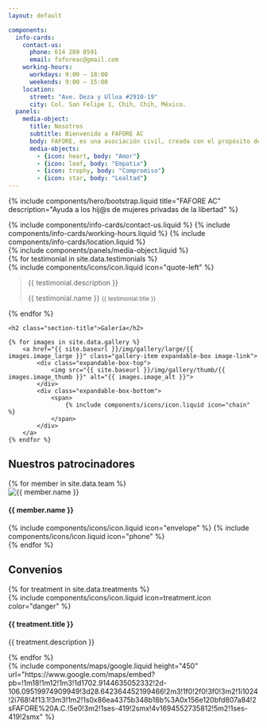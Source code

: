 ```yaml
---
layout: default

components:
  info-cards:
    contact-us:
      phone: 614 289 8591
      email: faforeac@gmail.com
    working-hours:
      workdays: 9:00 – 18:00
      weekends: 9:00 – 15:00
    location:
      street: "Ave. Deza y Ulloa #2910-19"
      city: Col. San Felipe 1, Chih, Chih, México.
  panels:
    media-object:
      title: Nosotros
      subtitle: Bienvenido a FAFORE AC
      body: FAFORE, es una asociación civil, creada con el propósito de brindar las herramientas necesarias,  para que las niñas, niños y adolescentes, hij@s de mujeres privadas de la libertad, puedan enfrentar las adversidades que se les presentan día a día, obstaculizando su desarrollo, al no contar con uno de los pilares fundamentales en su  vida, su MADRE.
      media-objects:
        - {icon: heart, body: "Amor"}
        - {icon: leaf, body: "Empatia"}
        - {icon: trophy, body: "Compromiso"}
        - {icon: star, body: "Lealtad"}
---
```

{% include components/hero/bootstrap.liquid 
   title="FAFORE AC"
   description="Ayuda a los hij@s de mujeres privadas de la libertad"
%}

<div class="three-shade-col">
  {% include components/info-cards/contact-us.liquid %}
  {% include components/info-cards/working-hours.liquid %}
  {% include components/info-cards/location.liquid %}
</div>

<div id="nosotros" class="about">
  <div class="container-fluid">
    {% include components/panels/media-object.liquid %}
  </div>
</div>

<div id="testimonios" class="testimonials parallax" style="background-image: url('{{ site.baseurl }}/img/{{ site.testimonials.testimonials_img }}');">
    <div class="overlay-container">
        <div class="overlay"></div>
        <div class="container-fluid">
            <div id="testimonial-carousel">
                {% for testimonial in site.data.testimonials %}
                    <div class="testimonial-item">
                        {% include components/icons/icon.liquid icon="quote-left" %}
                        <blockquote>
                            <p>{{ testimonial.description }}</p>
                            <footer>
                                {{ testimonial.name }}
                                <small>{{ testimonial.title }}</small>
                            </footer>
                        </blockquote>
                    </div>
                {% endfor %}
            </div>
        </div>
    </div>
</div>

<div id="galeria" class="gallery">
        
    <h2 class="section-title">Galería</h2>

    {% for images in site.data.gallery %}
        <a href="{{ site.baseurl }}/img/gallery/large/{{ images.image_large }}" class="gallery-item expandable-box image-link">
            <div class="expandable-box-top">
                <img src="{{ site.baseurl }}/img/gallery/thumb/{{ images.image_thumb }}" alt="{{ images.image_alt }}">
            </div>
            <div class="expandable-box-bottom">
                <span>
                    {% include components/icons/icon.liquid icon="chain" %}
                </span>
            </div>
        </a>
    {% endfor %}

</div>

<div id="patrocinadores" class="team"> 
  <h2 class="section-title">Nuestros patrocinadores</h2>

  <div id="team-carousel">
    {% for member in site.data.team %}
      <div class="expandable-box">
        <div class="expandable-box-top">
          <img src="{{ member.name | slugify | prepend: '/assets/components/carousels/' | append: '.jpg' | relative_url }}" alt="{{ member.name }}">
          <h4>{{ member.name }}</h4>
        </div>
        <div class="expandable-box-bottom">
          <span data-toggle="tooltip" data-placement="bottom" title="{{ member.email }}">
              {% include components/icons/icon.liquid icon="envelope" %}
          </span>
          <span data-toggle="tooltip" data-placement="bottom" title="{{ member.phone }}">
              {% include components/icons/icon.liquid icon="phone" %}
          </span>
        </div>
      </div>
    {% endfor %}
  </div>
</div>

<div id="convenios" class="treatments">
  <div class="container-fluid">
    <h2 class="section-title">Convenios</h2>
    <div class="row">
      {% for treatment in site.data.treatments %}
        <div class="col-sm-6 col-md-4">
          <div class="icon-box">
            {% include components/icons/icon.liquid icon=treatment.icon color="danger" %}
            <h4>{{ treatment.title }}</h4>
            <p>{{ treatment.description }}</p>
          </div>
        </div>
      {% endfor %}
    </div>
  </div>
</div>

<div id="localizanos" style="height: 450px">
  {% include components/maps/google.liquid
     height="450"
     url="https://www.google.com/maps/embed?pb=!1m18!1m12!1m3!1d1702.9144635052332!2d-106.09519974909949!3d28.642364452199466!2m3!1f0!2f0!3f0!3m2!1i1024!2i768!4f13.1!3m3!1m2!1s0x86ea4375b348b18b%3A0x156e120bfd807a84!2sFAFORE%20A.C.!5e0!3m2!1ses-419!2smx!4v1694552735812!5m2!1ses-419!2smx"
  %}
</div>
